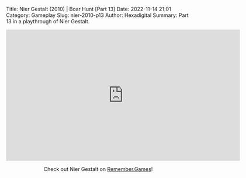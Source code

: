 Title: Nier Gestalt (2010) | Boar Hunt [Part 13]
Date: 2022-11-14 21:01
Category: Gameplay
Slug: nier-2010-p13
Author: Hexadigital
Summary: Part 13 in a playthrough of Nier Gestalt.

<center><iframe src="https://www.youtube.com/embed/1LUauAHgIVI?feature=oembed" allow="accelerometer; autoplay; encrypted-media; gyroscope; picture-in-picture" width="640" height="360" frameborder="0"></iframe>

Check out Nier Gestalt on [Remember.Games](https://remember.games/game/2307/nier/)!</center>

